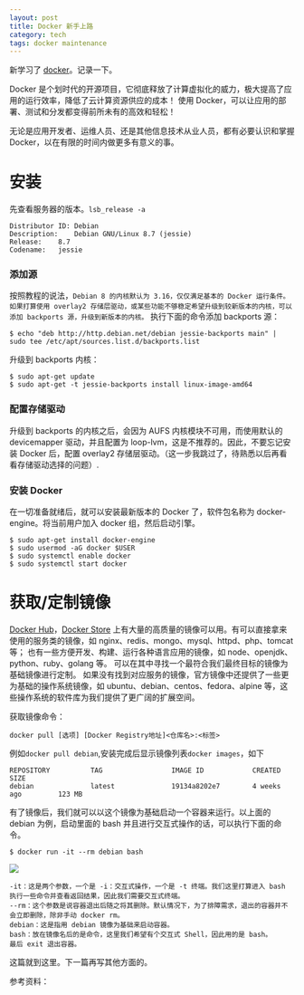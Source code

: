 ```yaml
---
layout: post
title: Docker 新手上路
category: tech
tags: docker maintenance
---
```


新学习了 [docker][docker_gitbook]。记录一下。

Docker 是个划时代的开源项目，它彻底释放了计算虚拟化的威力，极大提高了应用的运行效率，降低了云计算资源供应的成本！ 使用 Docker，可以让应用的部署、测试和分发都变得前所未有的高效和轻松！

无论是应用开发者、运维人员、还是其他信息技术从业人员，都有必要认识和掌握 Docker，以在有限的时间内做更多有意义的事。

# 安装

先查看服务器的版本。`lsb_release -a`

    Distributor ID:	Debian
    Description:	Debian GNU/Linux 8.7 (jessie)
    Release:	8.7
    Codename:	jessie
    
### 添加源

按照教程的说法，`Debian 8 的内核默认为 3.16，仅仅满足基本的 Docker 运行条件。如果打算使用 overlay2 存储层驱动，或某些功能不够稳定希望升级到较新版本的内核，可以添加 backports 源，升级到新版本的内核。`
执行下面的命令添加 backports 源：

    $ echo "deb http://http.debian.net/debian jessie-backports main" | sudo tee /etc/apt/sources.list.d/backports.list
    
升级到 backports 内核：

    $ sudo apt-get update
    $ sudo apt-get -t jessie-backports install linux-image-amd64
    
### 配置存储驱动

升级到 backports 的内核之后，会因为 AUFS 内核模块不可用，而使用默认的 devicemapper 驱动，并且配置为 loop-lvm，这是不推荐的。因此，不要忘记安装 Docker 后，配置 overlay2 存储层驱动。（这一步我跳过了，待熟悉以后再看看存储驱动选择的问题）.

### 安装 Docker

在一切准备就绪后，就可以安装最新版本的 Docker 了，软件包名称为 docker-engine。将当前用户加入 docker 组，然后启动引擎。

    $ sudo apt-get install docker-engine
    $ sudo usermod -aG docker $USER
    $ sudo systemctl enable docker
    $ sudo systemctl start docker




# 获取/定制镜像

[Docker Hub][docker_hub]，[Docker Store][docker_store] 上有大量的高质量的镜像可以用。有可以直接拿来使用的服务类的镜像，如 nginx、redis、mongo、mysql、httpd、php、tomcat 等； 也有一些方便开发、构建、运行各种语言应用的镜像，如 node、openjdk、python、ruby、golang 等。 可以在其中寻找一个最符合我们最终目标的镜像为基础镜像进行定制。 如果没有找到对应服务的镜像，官方镜像中还提供了一些更为基础的操作系统镜像，如 ubuntu、debian、centos、fedora、alpine 等，这些操作系统的软件库为我们提供了更广阔的扩展空间。

获取镜像命令：

    docker pull [选项] [Docker Registry地址]<仓库名>:<标签>

例如`docker pull debian`,安装完成后显示镜像列表`docker images`，如下

    REPOSITORY          TAG                 IMAGE ID            CREATED             SIZE
    debian              latest              19134a8202e7        4 weeks ago         123 MB

有了镜像后，我们就可以以这个镜像为基础启动一个容器来运行。以上面的 debian 为例，启动里面的 bash 并且进行交互式操作的话，可以执行下面的命令。

    $ docker run -it --rm debian bash

![](http://7vigrt.com1.z0.glb.clouddn.com/blog/pic/201701/QQ%E6%88%AA%E5%9B%BE20170117000548.jpg)

    -it：这是两个参数，一个是 -i：交互式操作，一个是 -t 终端。我们这里打算进入 bash 执行一些命令并查看返回结果，因此我们需要交互式终端。
    --rm：这个参数是说容器退出后随之将其删除。默认情况下，为了排障需求，退出的容器并不会立即删除，除非手动 docker rm。
    debian：这是指用 debian 镜像为基础来启动容器。
    bash：放在镜像名后的是命令，这里我们希望有个交互式 Shell，因此用的是 bash。 
    最后 exit 退出容器。

这篇就到这里。下一篇再写其他方面的。

参考资料：

[docker_gitbook]: https://www.gitbook.com/book/yeasy/docker_practice
[select_a_docker_storage_driver]: https://www.centos.bz/2016/12/select-a-docker-storage-driver
[docker_hub]: https://hub.docker.com
[docker_store]: https://store.docker.com
